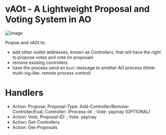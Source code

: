 # vAOt - A Lightweight Proposal and Voting System in AO
![image](https://github.com/user-attachments/assets/f89c8c96-911c-4cfc-8ba9-f63502690553)

Propse and vAOt to:
- add other wallet addresses, known as Controllers, that will have the right to propose votes and vote on proposals
- remove existing controllers
- have the process send an `Eval` message to another AO process (think: multi-sig-like. remote process control)

# Handlers
- Action: Propose; Proposal-Type: Add-Controller/Remove-Controller/Eval; Controller: <wallet address>/Process-Id: <process ID for Eval targeting>; Vote: yay/nay (OPTIONAL)
- Action: Vote; Proposal-ID: <proposal ID string>; Vote: yay/nay
- Action: Get-Controllers
- Action: Get-Proposals
